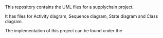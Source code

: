 This repository contains the UML files for a supplychain project.

It has files for Activity diagram, Sequence diagram, State diagram and Class diagram.

The implementation of this project can be found under the 
